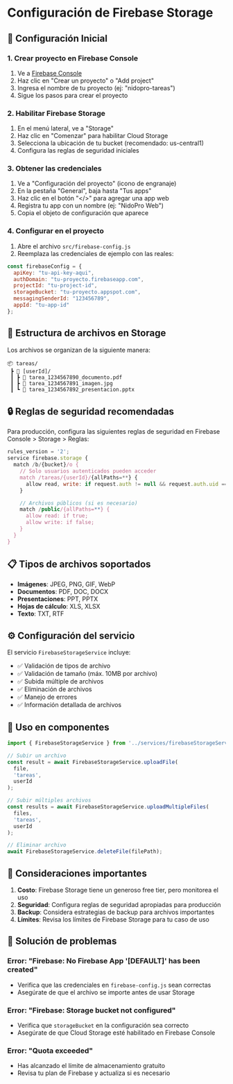 # Configuración de Firebase Storage

## 🚀 Configuración Inicial

### 1. Crear proyecto en Firebase Console

1. Ve a [Firebase Console](https://console.firebase.google.com/)
2. Haz clic en "Crear un proyecto" o "Add project"
3. Ingresa el nombre de tu proyecto (ej: "nidopro-tareas")
4. Sigue los pasos para crear el proyecto

### 2. Habilitar Firebase Storage

1. En el menú lateral, ve a "Storage"
2. Haz clic en "Comenzar" para habilitar Cloud Storage
3. Selecciona la ubicación de tu bucket (recomendado: us-central1)
4. Configura las reglas de seguridad iniciales

### 3. Obtener las credenciales

1. Ve a "Configuración del proyecto" (icono de engranaje)
2. En la pestaña "General", baja hasta "Tus apps"
3. Haz clic en el botón "</>" para agregar una app web
4. Registra tu app con un nombre (ej: "NidoPro Web")
5. Copia el objeto de configuración que aparece

### 4. Configurar en el proyecto

1. Abre el archivo `src/firebase-config.js`
2. Reemplaza las credenciales de ejemplo con las reales:

```javascript
const firebaseConfig = {
  apiKey: "tu-api-key-aqui",
  authDomain: "tu-proyecto.firebaseapp.com",
  projectId: "tu-project-id",
  storageBucket: "tu-proyecto.appspot.com",
  messagingSenderId: "123456789",
  appId: "tu-app-id"
};
```

## 📁 Estructura de archivos en Storage

Los archivos se organizan de la siguiente manera:

```
📦 tareas/
 ┣ 📂 [userId]/
 ┃ ┣ 📄 tarea_1234567890_documento.pdf
 ┃ ┣ 📄 tarea_1234567891_imagen.jpg
 ┃ ┗ 📄 tarea_1234567892_presentacion.pptx
```

## 🔒 Reglas de seguridad recomendadas

Para producción, configura las siguientes reglas de seguridad en Firebase Console > Storage > Reglas:

```javascript
rules_version = '2';
service firebase.storage {
  match /b/{bucket}/o {
    // Solo usuarios autenticados pueden acceder
    match /tareas/{userId}/{allPaths=**} {
      allow read, write: if request.auth != null && request.auth.uid == userId;
    }

    // Archivos públicos (si es necesario)
    match /public/{allPaths=**} {
      allow read: if true;
      allow write: if false;
    }
  }
}
```

## 📋 Tipos de archivos soportados

- **Imágenes**: JPEG, PNG, GIF, WebP
- **Documentos**: PDF, DOC, DOCX
- **Presentaciones**: PPT, PPTX
- **Hojas de cálculo**: XLS, XLSX
- **Texto**: TXT, RTF

## ⚙️ Configuración del servicio

El servicio `FirebaseStorageService` incluye:

- ✅ Validación de tipos de archivo
- ✅ Validación de tamaño (máx. 10MB por archivo)
- ✅ Subida múltiple de archivos
- ✅ Eliminación de archivos
- ✅ Manejo de errores
- ✅ Información detallada de archivos

## 🔧 Uso en componentes

```javascript
import { FirebaseStorageService } from '../services/firebaseStorageService';

// Subir un archivo
const result = await FirebaseStorageService.uploadFile(
  file,
  'tareas',
  userId
);

// Subir múltiples archivos
const results = await FirebaseStorageService.uploadMultipleFiles(
  files,
  'tareas',
  userId
);

// Eliminar archivo
await FirebaseStorageService.deleteFile(filePath);
```

## 🚨 Consideraciones importantes

1. **Costo**: Firebase Storage tiene un generoso free tier, pero monitorea el uso
2. **Seguridad**: Configura reglas de seguridad apropiadas para producción
3. **Backup**: Considera estrategias de backup para archivos importantes
4. **Límites**: Revisa los límites de Firebase Storage para tu caso de uso

## 🐛 Solución de problemas

### Error: "Firebase: No Firebase App '[DEFAULT]' has been created"

- Verifica que las credenciales en `firebase-config.js` sean correctas
- Asegúrate de que el archivo se importe antes de usar Storage

### Error: "Firebase: Storage bucket not configured"

- Verifica que `storageBucket` en la configuración sea correcto
- Asegúrate de que Cloud Storage esté habilitado en Firebase Console

### Error: "Quota exceeded"

- Has alcanzado el límite de almacenamiento gratuito
- Revisa tu plan de Firebase y actualiza si es necesario
